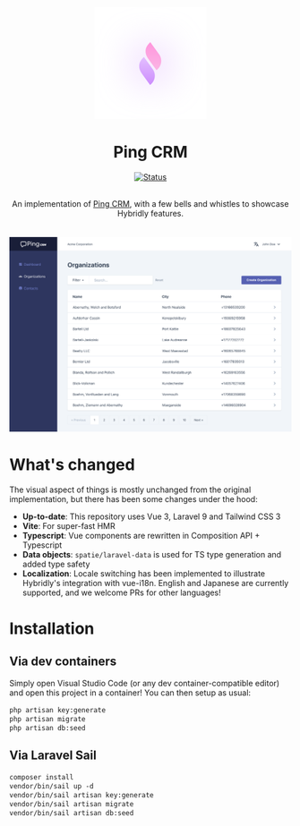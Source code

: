 <p align="center">
  <img src=".github/assets/logo-shadow.svg" style="width:200px;" />
</p>

<h1 align="center">Ping CRM</h1>

<p align="center">
<a href="https://github.com/aminevg/pingcrm-hybridly/actions/workflows/ci.yml"><img alt="Status" src="https://github.com/aminevg/pingcrm-hybridly/actions/workflows/ci.yml/badge.svg"></a>
</p>

<div align="center">
  <br />
  An implementation of <a href="https://github.com/inertiajs/pingcrm/">Ping CRM</a>, with a few bells and whistles to showcase Hybridly features.
  <br />
  <br />
  <br />
</div>

<img src=".github/assets/window.webp">

<br />

# What's changed

The visual aspect of things is mostly unchanged from the original implementation, but there has been some changes under the hood:

- **Up-to-date**: This repository uses Vue 3, Laravel 9 and Tailwind CSS 3
- **Vite**: For super-fast HMR
- **Typescript**: Vue components are rewritten in Composition API + Typescript
- **Data objects**: `spatie/laravel-data` is used for TS type generation and added type safety
- **Localization**: Locale switching has been implemented to illustrate Hybridly's integration with vue-i18n. English and Japanese are currently supported, and we welcome PRs for other languages!

# Installation

## Via dev containers

Simply open Visual Studio Code (or any dev container-compatible editor) and open this project in a container! You can then setup as usual:

```
php artisan key:generate
php artisan migrate
php artisan db:seed
```

## Via Laravel Sail

```
composer install
vendor/bin/sail up -d
vendor/bin/sail artisan key:generate
vendor/bin/sail artisan migrate
vendor/bin/sail artisan db:seed
```
